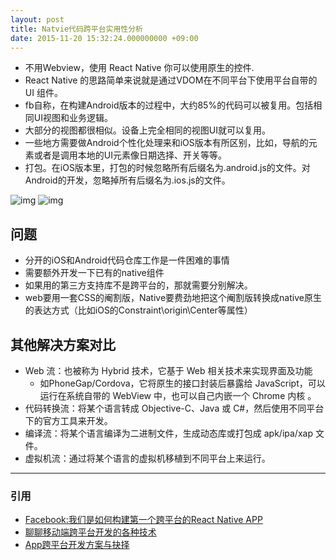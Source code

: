```yaml
---
layout: post
title: Natvie代码跨平台实用性分析
date: 2015-11-20 15:32:24.000000000 +09:00
---
```


-   不用Webview，使用 React Native 你可以使用原生的控件.
-   React Native 的思路简单来说就是通过VDOM在不同平台下使用平台自带的 UI 组件。
-   fb自称，在构建Android版本的过程中，大约85%的代码可以被复用。包括相同UI视图和业务逻辑。
-   大部分的视图都很相似。设备上完全相同的视图UI就可以复用。
-   一些地方需要做Android个性化处理来和iOS版本有所区别，比如，导航的元素或者是调用本地的UI元素像日期选择、开关等等。
-   打包。在iOS版本里，打包的时候忽略所有后缀名为.android.js的文件。对Android的开发，忽略掉所有后缀名为.ios.js的文件。

![img](http://7u2qrr.com1.z0.glb.clouddn.com/blog_facebook_demo.png 'iOS app UI')
![img](http://7u2qrr.com1.z0.glb.clouddn.com/blog_facebook_demo2.png 'andorid app UI')
   
## 问题
-   分开的iOS和Android代码仓库工作是一件困难的事情
-   需要额外开发一下已有的native组件
-   如果用的第三方支持库不是跨平台的，那就需要分别解决。
-   web要用一套CSS的阉割版，Native要费劲地把这个阉割版转换成native原生的表达方式（比如iOS的Constraint\origin\Center等属性）

## 其他解决方案对比
-   Web 流：也被称为 Hybrid 技术，它基于 Web 相关技术来实现界面及功能
    -   如PhoneGap/Cordova，它将原生的接口封装后暴露给 JavaScript，可以运行在系统自带的 WebView 中，也可以自己内嵌一个 Chrome 内核 。
-   代码转换流：将某个语言转成 Objective-C、Java 或 C#，然后使用不同平台下的官方工具来开发。
-   编译流：将某个语言编译为二进制文件，生成动态库或打包成 apk/ipa/xap 文件。
-   虚拟机流：通过将某个语言的虚拟机移植到不同平台上来运行。

*********************
### 引用
-   [Facebook:我们是如何构建第一个跨平台的React Native APP](http://ljinkai.github.io/2015/09/21/facebook-react-native-android/)
-   [聊聊移动端跨平台开发的各种技术](http://fex.baidu.com/blog/2015/05/cross-mobile/)
-   [App跨平台开发方案与抉择](http://blog.csdn.net/yzzst/article/details/48313223)